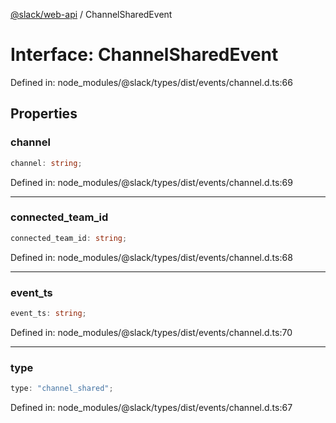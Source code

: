 [@slack/web-api](../index.md) / ChannelSharedEvent

# Interface: ChannelSharedEvent

Defined in: node\_modules/@slack/types/dist/events/channel.d.ts:66

## Properties

### channel

```ts
channel: string;
```

Defined in: node\_modules/@slack/types/dist/events/channel.d.ts:69

***

### connected\_team\_id

```ts
connected_team_id: string;
```

Defined in: node\_modules/@slack/types/dist/events/channel.d.ts:68

***

### event\_ts

```ts
event_ts: string;
```

Defined in: node\_modules/@slack/types/dist/events/channel.d.ts:70

***

### type

```ts
type: "channel_shared";
```

Defined in: node\_modules/@slack/types/dist/events/channel.d.ts:67
